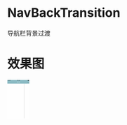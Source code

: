 # NavBackTransition
导航栏背景过渡

# 效果图

<img src="https://github.com/ZHK1024/NavBackTransition/blob/master/NavBackTransition/NavBackTransition/Screenshot/screenshot_01.gif" style="width:50px">
